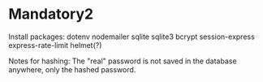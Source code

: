 # Mandatory2

Install packages:
dotenv
nodemailer
sqlite
sqlite3
bcrypt
session-express
express-rate-limit
helmet(?)

Notes for hashing:
The "real" password is not saved in the database anywhere, only the hashed password.